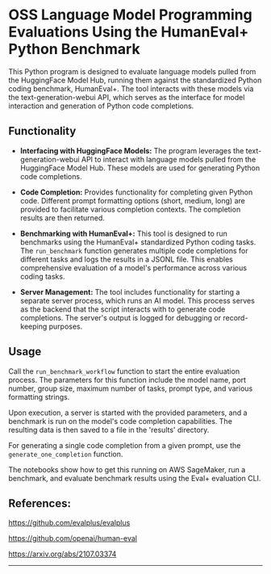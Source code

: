 # OSS Language Model Programming Evaluations Using the HumanEval+ Python Benchmark

This Python program is designed to evaluate language models pulled from the HuggingFace Model Hub, running them against the standardized Python coding benchmark, HumanEval+. The tool interacts with these models via the text-generation-webui API, which serves as the interface for model interaction and generation of Python code completions.

## Functionality

- **Interfacing with HuggingFace Models:** The program leverages the text-generation-webui API to interact with language models pulled from the HuggingFace Model Hub. These models are used for generating Python code completions.

- **Code Completion:** Provides functionality for completing given Python code. Different prompt formatting options (short, medium, long) are provided to facilitate various completion contexts. The completion results are then returned.

- **Benchmarking with HumanEval+:** This tool is designed to run benchmarks using the HumanEval+ standardized Python coding tasks. The `run_benchmark` function generates multiple code completions for different tasks and logs the results in a JSONL file. This enables comprehensive evaluation of a model's performance across various coding tasks.

- **Server Management:** The tool includes functionality for starting a separate server process, which runs an AI model. This process serves as the backend that the script interacts with to generate code completions. The server's output is logged for debugging or record-keeping purposes.

## Usage

Call the `run_benchmark_workflow` function to start the entire evaluation process. The parameters for this function include the model name, port number, group size, maximum number of tasks, prompt type, and various formatting strings.

Upon execution, a server is started with the provided parameters, and a benchmark is run on the model's code completion capabilities. The resulting data is then saved to a file in the 'results' directory.

For generating a single code completion from a given prompt, use the `generate_one_completion` function.

The notebooks show how to get this running on AWS SageMaker, run a benchmark, and evaluate benchmark results using the Eval+ evaluation CLI.

## References:

https://github.com/evalplus/evalplus

https://github.com/openai/human-eval

https://arxiv.org/abs/2107.03374

---
